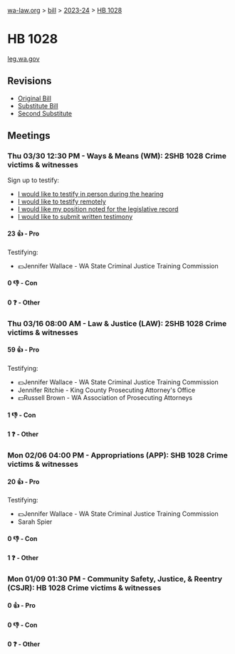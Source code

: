 [wa-law.org](/) > [bill](/bill/) > [2023-24](/bill/2023-24/) > [HB 1028](/bill/2023-24/hb/1028/)

# HB 1028
[leg.wa.gov](https://app.leg.wa.gov/billsummary?BillNumber=1028&Year=2023&Initiative=false)

## Revisions
* [Original Bill](1/)
* [Substitute Bill](S/)
* [Second Substitute](S2/)

## Meetings
### Thu 03/30 12:30 PM - Ways & Means (WM): 2SHB 1028 Crime victims & witnesses
Sign up to testify:
* [I would like to testify in person during the hearing](https://app.leg.wa.gov/csi/Testifier/Add?chamber=House&mId=31168&aId=154694&caId=22516&tId=1)
* [I would like to testify remotely](https://app.leg.wa.gov/csi/Testifier/Add?chamber=House&mId=31168&aId=154694&caId=22516&tId=2)
* [I would like my position noted for the legislative record](https://app.leg.wa.gov/csi/Testifier/Add?chamber=House&mId=31168&aId=154694&caId=22516&tId=3)
* [I would like to submit written testimony](https://app.leg.wa.gov/csi/Testifier/Add?chamber=House&mId=31168&aId=154694&caId=22516&tId=4)

#### 23 👍 - Pro
Testifying:
* 💵Jennifer Wallace - WA State Criminal Justice Training Commission

#### 0 👎 - Con

#### 0 ❓ - Other

### Thu 03/16 08:00 AM - Law & Justice (LAW): 2SHB 1028 Crime victims & witnesses
#### 59 👍 - Pro
Testifying:
* 💵Jennifer Wallace - WA State Criminal Justice Training Commission
* Jennifer Ritchie - King County Prosecuting Attorney's Office
* 💵Russell Brown - WA Association of Prosecuting Attorneys

#### 1 👎 - Con

#### 1 ❓ - Other

### Mon 02/06 04:00 PM - Appropriations (APP): SHB 1028 Crime victims & witnesses
#### 20 👍 - Pro
Testifying:
* 💵Jennifer Wallace - WA State Criminal Justice Training Commission
* Sarah Spier

#### 0 👎 - Con

#### 1 ❓ - Other

### Mon 01/09 01:30 PM - Community Safety, Justice, & Reentry (CSJR): HB 1028 Crime victims & witnesses
#### 0 👍 - Pro

#### 0 👎 - Con

#### 0 ❓ - Other
